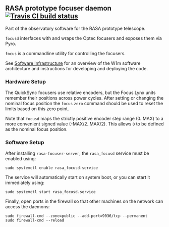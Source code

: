 ## RASA prototype focuser daemon [![Travis CI build status](https://travis-ci.org/warwick-one-metre/rasa-focusd.svg?branch=master)](https://travis-ci.org/warwick-one-metre/rasa-focusd)

Part of the observatory software for the RASA prototype telescope.

`focusd` interfaces with and wraps the Optec focusers and exposes them via Pyro.

`focus` is a commandline utility for controlling the focusers.

See [Software Infrastructure](https://github.com/warwick-one-metre/docs/wiki/Software-Infrastructure) for an overview of the W1m software architecture and instructions for developing and deploying the code.

### Hardware Setup

The QuickSync focusers use relative encoders, but the Focus Lynx units remember their positions
across power cycles.  After setting or changing the nominal focus position the `focus` `zero`
command should be used to reset the limits based on this zero point.

Note that `focusd` maps the strictly positive encoder step range (0..MAX) to a more convenient
signed value (-MAX/2..MAX/2).  This allows `0` to be defined as the nominal focus position.

### Software Setup

After installing `rasa-focuser-server`, the `rasa_focusd` service must be enabled using:
```
sudo systemctl enable rasa_focusd.service
```

The service will automatically start on system boot, or you can start it immediately using:
```
sudo systemctl start rasa_focusd.service
```

Finally, open ports in the firewall so that other machines on the network can access the daemons:
```
sudo firewall-cmd --zone=public --add-port=9036/tcp --permanent
sudo firewall-cmd --reload
```

